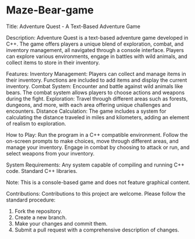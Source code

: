 # Maze-Bear-game
Title: Adventure Quest - A Text-Based Adventure Game

Description:
Adventure Quest is a text-based adventure game developed in C++. The game offers players a unique blend of exploration, combat, and inventory management, all navigated through a console interface. Players can explore various environments, engage in battles with wild animals, and collect items to store in their inventory.

Features:
Inventory Management: Players can collect and manage items in their inventory. Functions are included to add items and display the current inventory.
Combat System: Encounter and battle against wild animals like bears. The combat system allows players to choose actions and weapons during the fight.
Exploration: Travel through different areas such as forests, dungeons, and more, with each area offering unique challenges and encounters.
Distance Calculation: The game includes a system for calculating the distance traveled in miles and kilometers, adding an element of realism to exploration.


How to Play:
Run the program in a C++ compatible environment.
Follow the on-screen prompts to make choices, move through different areas, and manage your inventory.
Engage in combat by choosing to attack or run, and select weapons from your inventory.

System Requirements:
Any system capable of compiling and running C++ code.
Standard C++ libraries.

Note: This is a console-based game and does not feature graphical content.


Contributions:
Contributions to this project are welcome. Please follow the standard procedure:
1. Fork the repository.
2. Create a new branch.
3. Make your changes and commit them.
4. Submit a pull request with a comprehensive description of changes.
